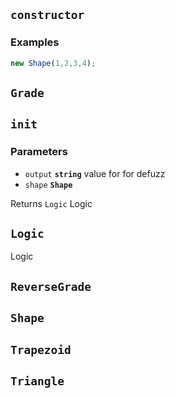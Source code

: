 ## `constructor`





### Examples

```js
new Shape(1,2,3,4);
```


## `Grade`







## `init`



### Parameters

* `output` **`string`** value for for defuzz
* `shape` **`Shape`** 



Returns `Logic` Logic

## `Logic`

Logic





## `ReverseGrade`







## `Shape`







## `Trapezoid`







## `Triangle`







